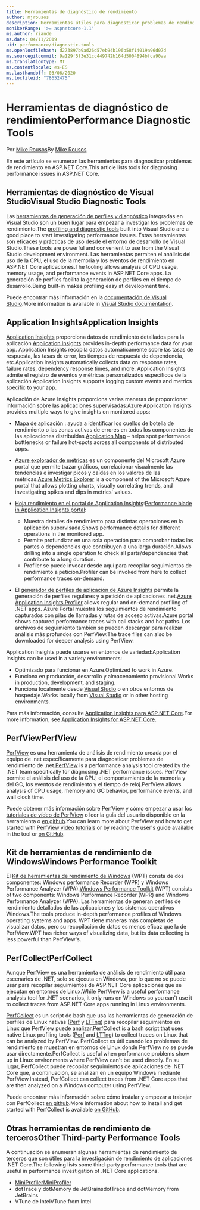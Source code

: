 ```yaml
---
title: Herramientas de diagnóstico de rendimiento
author: mjrousos
description: Herramientas útiles para diagnosticar problemas de rendimiento en aplicaciones de ASP.NET Core.
monikerRange: '>= aspnetcore-1.1'
ms.author: riande
ms.date: 04/11/2019
uid: performance/diagnostic-tools
ms.openlocfilehash: d273897b9ad26d57eb94b196b58f14019a96d07d
ms.sourcegitcommit: 9a129f5f3e31cc449742b164d5004894bfca90aa
ms.translationtype: MT
ms.contentlocale: es-ES
ms.lasthandoff: 03/06/2020
ms.locfileid: "78652475"
---
```

# <a name="performance-diagnostic-tools"></a><span data-ttu-id="5cfb2-103">Herramientas de diagnóstico de rendimiento</span><span class="sxs-lookup"><span data-stu-id="5cfb2-103">Performance Diagnostic Tools</span></span>

<span data-ttu-id="5cfb2-104">Por [Mike Rousos](https://github.com/mjrousos)</span><span class="sxs-lookup"><span data-stu-id="5cfb2-104">By [Mike Rousos](https://github.com/mjrousos)</span></span>

<span data-ttu-id="5cfb2-105">En este artículo se enumeran las herramientas para diagnosticar problemas de rendimiento en ASP.NET Core.</span><span class="sxs-lookup"><span data-stu-id="5cfb2-105">This article lists tools for diagnosing performance issues in ASP.NET Core.</span></span>

## <a name="visual-studio-diagnostic-tools"></a><span data-ttu-id="5cfb2-106">Herramientas de diagnóstico de Visual Studio</span><span class="sxs-lookup"><span data-stu-id="5cfb2-106">Visual Studio Diagnostic Tools</span></span>

<span data-ttu-id="5cfb2-107">Las [herramientas de generación de perfiles y diagnóstico](/visualstudio/profiling) integradas en Visual Studio son un buen lugar para empezar a investigar los problemas de rendimiento.</span><span class="sxs-lookup"><span data-stu-id="5cfb2-107">The [profiling and diagnostic tools](/visualstudio/profiling) built into Visual Studio are a good place to start investigating performance issues.</span></span> <span data-ttu-id="5cfb2-108">Estas herramientas son eficaces y prácticas de uso desde el entorno de desarrollo de Visual Studio.</span><span class="sxs-lookup"><span data-stu-id="5cfb2-108">These tools are powerful and convenient to use from the Visual Studio development environment.</span></span> <span data-ttu-id="5cfb2-109">Las herramientas permiten el análisis del uso de la CPU, el uso de la memoria y los eventos de rendimiento en ASP.NET Core aplicaciones.</span><span class="sxs-lookup"><span data-stu-id="5cfb2-109">The tooling allows analysis of CPU usage, memory usage, and performance events in ASP.NET Core apps.</span></span> <span data-ttu-id="5cfb2-110">La generación de perfiles facilita la generación de perfiles en el tiempo de desarrollo.</span><span class="sxs-lookup"><span data-stu-id="5cfb2-110">Being built-in makes profiling easy at development time.</span></span>

<span data-ttu-id="5cfb2-111">Puede encontrar más información en la [documentación de Visual Studio](/visualstudio/profiling/profiling-overview).</span><span class="sxs-lookup"><span data-stu-id="5cfb2-111">More information is available in [Visual Studio documentation](/visualstudio/profiling/profiling-overview).</span></span>

## <a name="application-insights"></a><span data-ttu-id="5cfb2-112">Application Insights</span><span class="sxs-lookup"><span data-stu-id="5cfb2-112">Application Insights</span></span>

<span data-ttu-id="5cfb2-113">[Application Insights](/azure/application-insights/app-insights-overview) proporciona datos de rendimiento detallados para la aplicación.</span><span class="sxs-lookup"><span data-stu-id="5cfb2-113">[Application Insights](/azure/application-insights/app-insights-overview) provides in-depth performance data for your app.</span></span> <span data-ttu-id="5cfb2-114">Application Insights recopila datos automáticamente sobre las tasas de respuesta, las tasas de error, los tiempos de respuesta de dependencia, etc.</span><span class="sxs-lookup"><span data-stu-id="5cfb2-114">Application Insights automatically collects data on response rates, failure rates, dependency response times, and more.</span></span> <span data-ttu-id="5cfb2-115">Application Insights admite el registro de eventos y métricas personalizados específicos de la aplicación.</span><span class="sxs-lookup"><span data-stu-id="5cfb2-115">Application Insights supports logging custom events and metrics specific to your app.</span></span>

<span data-ttu-id="5cfb2-116">Aplicación de Azure Insights proporciona varias maneras de proporcionar información sobre las aplicaciones supervisadas:</span><span class="sxs-lookup"><span data-stu-id="5cfb2-116">Azure Application Insights provides multiple ways to give insights on monitored apps:</span></span>

- <span data-ttu-id="5cfb2-117">[Mapa de aplicación](/azure/application-insights/app-insights-app-map) : ayuda a identificar los cuellos de botella de rendimiento o las zonas activas de errores en todos los componentes de las aplicaciones distribuidas.</span><span class="sxs-lookup"><span data-stu-id="5cfb2-117">[Application Map](/azure/application-insights/app-insights-app-map) – helps spot performance bottlenecks or failure hot-spots across all components of distributed apps.</span></span>
- <span data-ttu-id="5cfb2-118">[Azure explorador de métricas](/azure/azure-monitor/platform/metrics-getting-started) es un componente del Microsoft Azure portal que permite trazar gráficos, correlacionar visualmente las tendencias e investigar picos y caídas en los valores de las métricas.</span><span class="sxs-lookup"><span data-stu-id="5cfb2-118">[Azure Metrics Explorer](/azure/azure-monitor/platform/metrics-getting-started) is a component of the Microsoft Azure portal that allows plotting charts, visually correlating trends, and investigating spikes and dips in metrics' values.</span></span>
- <span data-ttu-id="5cfb2-119">[Hoja rendimiento en el portal de Application Insights](/azure/application-insights/app-insights-tutorial-performance):</span><span class="sxs-lookup"><span data-stu-id="5cfb2-119">[Performance blade in Application Insights portal](/azure/application-insights/app-insights-tutorial-performance):</span></span>

  - <span data-ttu-id="5cfb2-120">Muestra detalles de rendimiento para distintas operaciones en la aplicación supervisada.</span><span class="sxs-lookup"><span data-stu-id="5cfb2-120">Shows performance details for different operations in the monitored app.</span></span>
  - <span data-ttu-id="5cfb2-121">Permite profundizar en una sola operación para comprobar todas las partes o dependencias que contribuyen a una larga duración.</span><span class="sxs-lookup"><span data-stu-id="5cfb2-121">Allows drilling into a single operation to check all parts/dependencies that contribute to a long duration.</span></span>
  - <span data-ttu-id="5cfb2-122">Profiler se puede invocar desde aquí para recopilar seguimientos de rendimiento a petición.</span><span class="sxs-lookup"><span data-stu-id="5cfb2-122">Profiler can be invoked from here to collect performance traces on-demand.</span></span>

- <span data-ttu-id="5cfb2-123">El [generador de perfiles de aplicación de Azure Insights](/azure/azure-monitor/app/profiler) permite la generación de perfiles regulares y a petición de aplicaciones .net.</span><span class="sxs-lookup"><span data-stu-id="5cfb2-123">[Azure Application Insights Profiler](/azure/azure-monitor/app/profiler) allows regular and on-demand profiling of .NET apps.</span></span>  <span data-ttu-id="5cfb2-124">Azure Portal muestra los seguimientos de rendimiento capturados con pilas de llamadas y rutas de acceso activas.</span><span class="sxs-lookup"><span data-stu-id="5cfb2-124">Azure portal shows captured performance traces with call stacks and hot paths.</span></span> <span data-ttu-id="5cfb2-125">Los archivos de seguimiento también se pueden descargar para realizar análisis más profundos con PerfView.</span><span class="sxs-lookup"><span data-stu-id="5cfb2-125">The trace files can also be downloaded for deeper analysis using PerfView.</span></span>

<span data-ttu-id="5cfb2-126">Application Insights puede usarse en entornos de variedad:</span><span class="sxs-lookup"><span data-stu-id="5cfb2-126">Application Insights can be used in a variety environments:</span></span>

- <span data-ttu-id="5cfb2-127">Optimizado para funcionar en Azure.</span><span class="sxs-lookup"><span data-stu-id="5cfb2-127">Optimized to work in Azure.</span></span>
- <span data-ttu-id="5cfb2-128">Funciona en producción, desarrollo y almacenamiento provisional.</span><span class="sxs-lookup"><span data-stu-id="5cfb2-128">Works in production, development, and staging.</span></span>
- <span data-ttu-id="5cfb2-129">Funciona localmente desde [Visual Studio](/azure/application-insights/app-insights-visual-studio) o en otros entornos de hospedaje.</span><span class="sxs-lookup"><span data-stu-id="5cfb2-129">Works locally from [Visual Studio](/azure/application-insights/app-insights-visual-studio) or in other hosting environments.</span></span>

<span data-ttu-id="5cfb2-130">Para más información, consulte [Application Insights para ASP.NET Core](/azure/application-insights/app-insights-asp-net-core).</span><span class="sxs-lookup"><span data-stu-id="5cfb2-130">For more information, see [Application Insights for ASP.NET Core](/azure/application-insights/app-insights-asp-net-core).</span></span>

## <a name="perfview"></a><span data-ttu-id="5cfb2-131">PerfView</span><span class="sxs-lookup"><span data-stu-id="5cfb2-131">PerfView</span></span>

<span data-ttu-id="5cfb2-132">[PerfView](https://github.com/Microsoft/perfview) es una herramienta de análisis de rendimiento creada por el equipo de .net específicamente para diagnosticar problemas de rendimiento de .net.</span><span class="sxs-lookup"><span data-stu-id="5cfb2-132">[PerfView](https://github.com/Microsoft/perfview) is a performance analysis tool created by the .NET team specifically for diagnosing .NET performance issues.</span></span> <span data-ttu-id="5cfb2-133">PerfView permite el análisis del uso de la CPU, el comportamiento de la memoria y del GC, los eventos de rendimiento y el tiempo de reloj.</span><span class="sxs-lookup"><span data-stu-id="5cfb2-133">PerfView allows analysis of CPU usage, memory and GC behavior, performance events, and wall clock time.</span></span>

<span data-ttu-id="5cfb2-134">Puede obtener más información sobre PerfView y cómo empezar a usar los [tutoriales de vídeo de PerfView](https://channel9.msdn.com/Series/PerfView-Tutorial) o leer la guía del usuario disponible en la herramienta o [en github](https://github.com/Microsoft/perfview).</span><span class="sxs-lookup"><span data-stu-id="5cfb2-134">You can learn more about PerfView and how to get started with [PerfView video tutorials](https://channel9.msdn.com/Series/PerfView-Tutorial) or by reading the user's guide available in the tool or [on GitHub](https://github.com/Microsoft/perfview).</span></span>

## <a name="windows-performance-toolkit"></a><span data-ttu-id="5cfb2-135">Kit de herramientas de rendimiento de Windows</span><span class="sxs-lookup"><span data-stu-id="5cfb2-135">Windows Performance Toolkit</span></span>

<span data-ttu-id="5cfb2-136">El [Kit de herramientas de rendimiento de Windows](/windows-hardware/test/wpt/) (WPT) consta de dos componentes: Windows performance Recorder (WPR) y Windows Performance Analyzer (WPA).</span><span class="sxs-lookup"><span data-stu-id="5cfb2-136">[Windows Performance Toolkit](/windows-hardware/test/wpt/) (WPT) consists of two components: Windows Performance Recorder (WPR) and Windows Performance Analyzer (WPA).</span></span> <span data-ttu-id="5cfb2-137">Las herramientas de generan perfiles de rendimiento detallados de las aplicaciones y los sistemas operativos Windows.</span><span class="sxs-lookup"><span data-stu-id="5cfb2-137">The tools produce in-depth performance profiles of Windows operating systems and apps.</span></span> <span data-ttu-id="5cfb2-138">WPT tiene maneras más completas de visualizar datos, pero su recopilación de datos es menos eficaz que la de PerfView.</span><span class="sxs-lookup"><span data-stu-id="5cfb2-138">WPT has richer ways of visualizing data, but its data collecting is less powerful than PerfView's.</span></span>

## <a name="perfcollect"></a><span data-ttu-id="5cfb2-139">PerfCollect</span><span class="sxs-lookup"><span data-stu-id="5cfb2-139">PerfCollect</span></span>

<span data-ttu-id="5cfb2-140">Aunque PerfView es una herramienta de análisis de rendimiento útil para escenarios de .NET, solo se ejecuta en Windows, por lo que no se puede usar para recopilar seguimientos de ASP.NET Core aplicaciones que se ejecutan en entornos de Linux.</span><span class="sxs-lookup"><span data-stu-id="5cfb2-140">While PerfView is a useful performance analysis tool for .NET scenarios, it only runs on Windows so you can't use it to collect traces from ASP.NET Core apps running in Linux environments.</span></span>

<span data-ttu-id="5cfb2-141">[PerfCollect](https://github.com/dotnet/coreclr/blob/master/Documentation/project-docs/linux-performance-tracing.md) es un script de bash que usa las herramientas de generación de perfiles de Linux nativas ([Perf](https://perf.wiki.kernel.org/index.php/Main_Page) y [LTTng](https://lttng.org/)) para recopilar seguimientos en Linux que PerfView puede analizar.</span><span class="sxs-lookup"><span data-stu-id="5cfb2-141">[PerfCollect](https://github.com/dotnet/coreclr/blob/master/Documentation/project-docs/linux-performance-tracing.md) is a bash script that uses native Linux profiling tools ([Perf](https://perf.wiki.kernel.org/index.php/Main_Page) and [LTTng](https://lttng.org/)) to collect traces on Linux that can be analyzed by PerfView.</span></span> <span data-ttu-id="5cfb2-142">PerfCollect es útil cuando los problemas de rendimiento se muestran en entornos de Linux donde PerfView no se puede usar directamente.</span><span class="sxs-lookup"><span data-stu-id="5cfb2-142">PerfCollect is useful when performance problems show up in Linux environments where PerfView can't be used directly.</span></span> <span data-ttu-id="5cfb2-143">En su lugar, PerfCollect puede recopilar seguimientos de aplicaciones de .NET Core que, a continuación, se analizan en un equipo Windows mediante PerfView.</span><span class="sxs-lookup"><span data-stu-id="5cfb2-143">Instead, PerfCollect can collect traces from .NET Core apps that are then analyzed on a Windows computer using PerfView.</span></span>

<span data-ttu-id="5cfb2-144">Puede encontrar más información sobre cómo instalar y empezar a trabajar con PerfCollect [en github](https://github.com/dotnet/coreclr/blob/master/Documentation/project-docs/linux-performance-tracing.md).</span><span class="sxs-lookup"><span data-stu-id="5cfb2-144">More information about how to install and get started with PerfCollect is available [on GitHub](https://github.com/dotnet/coreclr/blob/master/Documentation/project-docs/linux-performance-tracing.md).</span></span>

## <a name="other-third-party-performance-tools"></a><span data-ttu-id="5cfb2-145">Otras herramientas de rendimiento de terceros</span><span class="sxs-lookup"><span data-stu-id="5cfb2-145">Other Third-party Performance Tools</span></span>

<span data-ttu-id="5cfb2-146">A continuación se enumeran algunas herramientas de rendimiento de terceros que son útiles para la investigación de rendimiento de aplicaciones .NET Core.</span><span class="sxs-lookup"><span data-stu-id="5cfb2-146">The following lists some third-party performance tools that are useful in performance investigation of .NET Core applications.</span></span>

- [<span data-ttu-id="5cfb2-147">MiniProfiler</span><span class="sxs-lookup"><span data-stu-id="5cfb2-147">MiniProfiler</span></span>](https://miniprofiler.com/)
- <span data-ttu-id="5cfb2-148">dotTrace y dotMemory de JetBrains</span><span class="sxs-lookup"><span data-stu-id="5cfb2-148">dotTrace and dotMemory from JetBrains</span></span>
- <span data-ttu-id="5cfb2-149">VTune de Intel</span><span class="sxs-lookup"><span data-stu-id="5cfb2-149">VTune from Intel</span></span>
